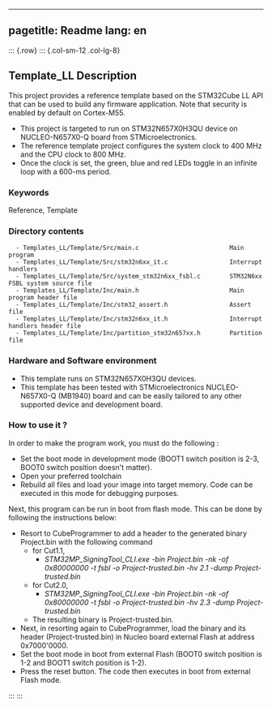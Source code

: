 

---
pagetitle: Readme
lang: en
---
::: {.row}
::: {.col-sm-12 .col-lg-8}

## <b>Template_LL Description</b>

This project provides a reference template based on the STM32Cube LL API that can be used
to build any firmware application. Note that security is enabled by default on Cortex-M55.

- This project is targeted to run on STM32N657X0H3QU device on NUCLEO-N657X0-Q board from STMicroelectronics.
- The reference template project configures the system clock to 400 MHz and the CPU clock to 800 MHz.
- Once the clock is set, the green, blue and red LEDs toggle in an infinite loop with a 600-ms period.


### <b>Keywords</b>

Reference, Template

### <b>Directory contents</b>

      - Templates_LL/Template/Src/main.c                         Main program
      - Templates_LL/Template/Src/stm32n6xx_it.c                 Interrupt handlers
      - Templates_LL/Template/Src/system_stm32n6xx_fsbl.c        STM32N6xx FSBL system source file
      - Templates_LL/Template/Inc/main.h                         Main program header file
      - Templates_LL/Template/Inc/stm32_assert.h                 Assert file
      - Templates_LL/Template/Inc/stm32n6xx_it.h                 Interrupt handlers header file
      - Templates_LL/Template/Inc/partition_stm32n657xx.h        Partition file


### <b>Hardware and Software environment</b>

  - This template runs on STM32N657X0H3QU devices.
  - This template has been tested with STMicroelectronics NUCLEO-N657X0-Q (MB1940)
    board and can be easily tailored to any other supported device
    and development board.

### <b>How to use it ?</b>

In order to make the program work, you must do the following :

 - Set the boot mode in development mode (BOOT1 switch position is 2-3, BOOT0 switch position doesn't matter).
 - Open your preferred toolchain
 - Rebuild all files and load your image into target memory. Code can be executed in this mode for debugging purposes.

 Next, this program can be run in boot from flash mode. This can be done by following the instructions below:

 - Resort to CubeProgrammer to add a header to the generated binary Project.bin with the following command
   - for Cut1.1,
     - *STM32MP_SigningTool_CLI.exe -bin Project.bin -nk -of 0x80000000 -t fsbl -o Project-trusted.bin -hv 2.1 -dump Project-trusted.bin*
   - for Cut2.0, 
      - *STM32MP_SigningTool_CLI.exe -bin Project.bin -nk -of 0x80000000 -t fsbl -o Project-trusted.bin -hv 2.3 -dump Project-trusted.bin*
   - The resulting binary is Project-trusted.bin.
 - Next, in resorting again to CubeProgrammer, load the binary and its header (Project-trusted.bin) in Nucleo board external Flash at address 0x7000'0000.
 - Set the boot mode in boot from external Flash (BOOT0 switch position is 1-2 and BOOT1 switch position is 1-2).
 - Press the reset button. The code then executes in boot from external Flash mode.



:::
:::



